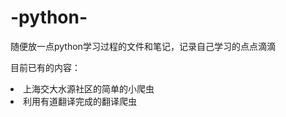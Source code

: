 # -python-
随便放一点python学习过程的文件和笔记，记录自己学习的点点滴滴
<p>目前已有的内容：
  <li>上海交大水源社区的简单的小爬虫</li>
  <li>利用有道翻译完成的翻译爬虫</li>
</p>
